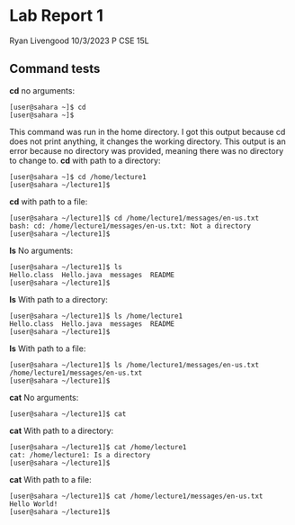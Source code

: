 # Lab Report 1
Ryan Livengood
10/3/2023
P
CSE 15L

## Command tests
**cd**
no arguments: 
```
[user@sahara ~]$ cd
[user@sahara ~]$ 
```
This command was run in the home directory. I got this output because cd does not print anything, it changes the working directory. This output is an error because no directory was provided, meaning there was no directory to change to.
**cd**
with path to a directory:
```
[user@sahara ~]$ cd /home/lecture1
[user@sahara ~/lecture1]$ 
```
**cd**
with path to a file:
```
[user@sahara ~/lecture1]$ cd /home/lecture1/messages/en-us.txt
bash: cd: /home/lecture1/messages/en-us.txt: Not a directory
[user@sahara ~/lecture1]$ 
```
**ls**
No arguments: 
```
[user@sahara ~/lecture1]$ ls
Hello.class  Hello.java  messages  README
[user@sahara ~/lecture1]$ 
```
**ls**
With path to a directory:
```
[user@sahara ~/lecture1]$ ls /home/lecture1
Hello.class  Hello.java  messages  README
[user@sahara ~/lecture1]$ 
```
**ls**
With path to a file:
```
[user@sahara ~/lecture1]$ ls /home/lecture1/messages/en-us.txt
/home/lecture1/messages/en-us.txt
[user@sahara ~/lecture1]$ 
```
**cat**
No arguments: 
```
[user@sahara ~/lecture1]$ cat
```
**cat**
With path to a directory:
```
[user@sahara ~/lecture1]$ cat /home/lecture1
cat: /home/lecture1: Is a directory
[user@sahara ~/lecture1]$ 
```
**cat**
With path to a file:
```
[user@sahara ~/lecture1]$ cat /home/lecture1/messages/en-us.txt
Hello World!
[user@sahara ~/lecture1]$
```
